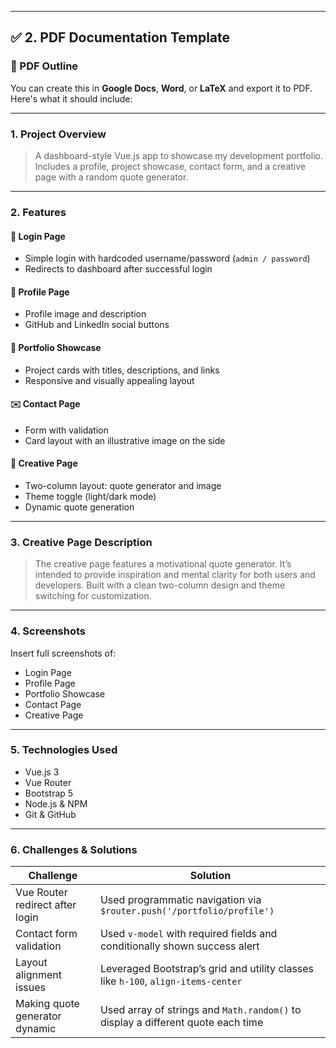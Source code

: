 
---

## ✅ 2. PDF Documentation Template

### 📄 PDF Outline

You can create this in **Google Docs**, **Word**, or **LaTeX** and export it to PDF. Here's what it should include:

---

### **1. Project Overview**
> A dashboard-style Vue.js app to showcase my development portfolio. Includes a profile, project showcase, contact form, and a creative page with a random quote generator.

---

### **2. Features**

#### 🔐 Login Page
- Simple login with hardcoded username/password (`admin / password`)
- Redirects to dashboard after successful login

#### 👤 Profile Page
- Profile image and description
- GitHub and LinkedIn social buttons

#### 💼 Portfolio Showcase
- Project cards with titles, descriptions, and links
- Responsive and visually appealing layout

#### ✉️ Contact Page
- Form with validation
- Card layout with an illustrative image on the side

#### 🎨 Creative Page
- Two-column layout: quote generator and image
- Theme toggle (light/dark mode)
- Dynamic quote generation

---

### **3. Creative Page Description**
> The creative page features a motivational quote generator. It’s intended to provide inspiration and mental clarity for both users and developers. Built with a clean two-column design and theme switching for customization.

---

### **4. Screenshots**

Insert full screenshots of:

- Login Page  
- Profile Page  
- Portfolio Showcase  
- Contact Page  
- Creative Page  

---

### **5. Technologies Used**
- Vue.js 3  
- Vue Router  
- Bootstrap 5  
- Node.js & NPM  
- Git & GitHub  

---

### **6. Challenges & Solutions**

| Challenge                          | Solution                                                                 |
|-----------------------------------|--------------------------------------------------------------------------|
| Vue Router redirect after login   | Used programmatic navigation via `$router.push('/portfolio/profile')`   |
| Contact form validation           | Used `v-model` with required fields and conditionally shown success alert |
| Layout alignment issues           | Leveraged Bootstrap’s grid and utility classes like `h-100`, `align-items-center` |
| Making quote generator dynamic    | Used array of strings and `Math.random()` to display a different quote each time |

